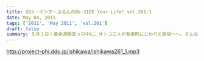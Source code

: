 ```yaml
---
title: 石川・ホンマ・ぶるんのBe-SIDE Your Life! vol.261-1
date: May 04, 2011
tags: ['2011', 'May 2011', 'vol.261']
draft: false
summary: ５月３日！黄金週間真っ只中に、オトコ三人が有楽町にじわりと登場～～。そんな最中、帰省していた人間がひとり・・・NAMAE
---
```


http://project-phi.ddo.jp/ishikawa/ishikawa261_1.mp3
